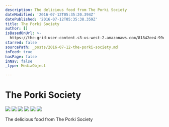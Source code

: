 ```yaml
---
description: The delicious food from The Porki Society
dateModified: '2016-07-12T05:35:20.394Z'
datePublished: '2016-07-12T05:35:38.359Z'
title: The Porki Society
author: []
isBasedOnUrl: >-
  https://the-grid-user-content.s3-us-west-2.amazonaws.com/81842ee4-99c5-4952-a327-b8d4c338ffe9.jpg
starred: false
sourcePath: _posts/2016-07-12-the-porki-society.md
inFeed: true
hasPage: false
inNav: false
_type: MediaObject

---
```

# The Porki Society
![](https://imgflo.herokuapp.com/graph/vahj1ThiexotieMo/da3594a6633144cbe7430ff41b56553d/croprotate.jpg?cropheight=3992&cropwidth=2654&degrees=0&input=https%3A%2F%2Fthe-grid-user-content.s3-us-west-2.amazonaws.com%2F81842ee4-99c5-4952-a327-b8d4c338ffe9.jpg&x=0&y=0)
![](https://s3-us-west-2.amazonaws.com/the-grid-img/p/f3cce7dc525c02f67a4f8de0aa869b8d201994a6.jpg)
![](https://s3-us-west-2.amazonaws.com/the-grid-img/p/8ee2d3143079f7a133c4c7db4da39152fdb515be.jpg)
![](https://the-grid-user-content.s3-us-west-2.amazonaws.com/c34157a1-e3e4-41f2-84e3-1cc87b74e333.jpg)
![](https://the-grid-user-content.s3-us-west-2.amazonaws.com/23666abe-c638-436d-942d-ac21b768250f.jpg)
![](https://imgflo.herokuapp.com/graph/vahj1ThiexotieMo/5cd0b07106e927ec4c4863fc5183a52c/croprotate.jpg?cropheight=2648&cropwidth=3971&degrees=0&input=https%3A%2F%2Fthe-grid-user-content.s3-us-west-2.amazonaws.com%2Fcd5998cf-8856-4643-ac44-f1b006eb4dbb.jpg&x=0&y=0)

The delicious food from The Porki Society